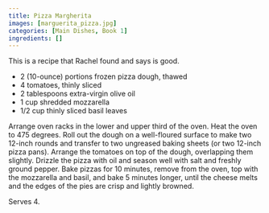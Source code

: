```yaml
---
title: Pizza Margherita
images: [marguerita_pizza.jpg]
categories: [Main Dishes, Book 1]
ingredients: []
---
```


 This is a recipe
that Rachel found and says is good.

-   2 (10-ounce) portions frozen pizza dough, thawed
-   4 tomatoes, thinly sliced
-   2 tablespoons extra-virgin olive oil
-   1 cup shredded mozzarella
-   1/2 cup thinly sliced basil leaves

Arrange oven racks in the lower and upper third of the oven. Heat the
oven to 475 degrees. Roll out the dough on a well-floured surface to
make two 12-inch rounds and transfer to two ungreased baking sheets (or
two 12-inch pizza pans). Arrange the tomatoes on top of the dough,
overlapping them slightly. Drizzle the pizza with oil and season well
with salt and freshly ground pepper. Bake pizzas for 10 minutes, remove
from the oven, top with the mozzarella and basil, and bake 5 minutes
longer, until the cheese melts and the edges of the pies are crisp and
lightly browned.

Serves 4.

 